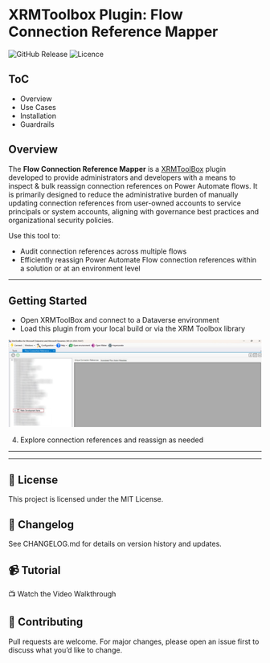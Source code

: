 ﻿# XRMToolbox Plugin: Flow Connection Reference Mapper

![GitHub Release](https://img.shields.io/github/v/release/MatthewTDunn/ConnectionReferenceReassignmentTool?style=flat-square)
![Licence](https://img.shields.io/github/license/MatthewTDunn/ConnectionReferenceReassignmentTool?style=flat-square)

## ToC
- Overview
- Use Cases
- Installation
- Guardrails

## Overview

The **Flow Connection Reference Mapper** is a [XRMToolBox](https://www.xrmtoolbox.com/) plugin developed to provide administrators and developers with a means to inspect & bulk reassign connection references on Power Automate flows. It is primarily designed to reduce the administrative burden of manually updating connection references from user-owned accounts to service principals or system accounts, aligning with governance best practices and organizational security policies.

Use this tool to:
- Audit connection references across multiple flows
- Efficiently reassign Power Automate Flow connection references within a solution or at an environment level

---

## Getting Started

- Open XRMToolBox and connect to a Dataverse environment
- Load this plugin from your local build or via the XRM Toolbox library

![Initial Solution Loading Step](/assets/Screenshot1.jpg)









4. Explore connection references and reassign as needed

---

---

## 📄 License
This project is licensed under the MIT License.

## 📜 Changelog
See CHANGELOG.md for details on version history and updates.

## 📹 Tutorial
📺 Watch the Video Walkthrough

## 🤝 Contributing
Pull requests are welcome. For major changes, please open an issue first to discuss what you’d like to change.